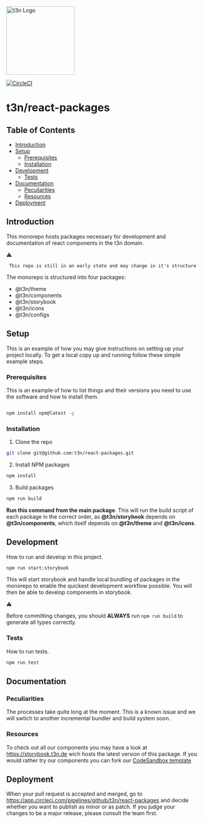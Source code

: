 <img src='./logo.svg' width='180' alt='t3n Logo'>

[![CircleCI](https://dl.circleci.com/status-badge/redirect/gh/t3n/react-packages/tree/stage)](https://app.circleci.com/pipelines/github/t3n/react-packages)

# t3n/react-packages

## Table of Contents

  - [Introduction](#introduction)
  - [Setup](#setup)
    - [Prerequisites](#prerequisites)
    - [Installation](#installation)
  - [Development](#development)
    - [Tests](#tests)
  - [Documentation](#documentation)
    - [Peculiarities](#peculiarities)
    - [Resources](#resources)
  - [Deployment](#deployment)

## Introduction

This monorepo hosts packages necessary for development and documentation of react components in the t3n domain.

:warning:

```
 This repo is still in an early state and may change in it's structure
```

The monorepo is structured into four packages:

- @t3n/theme
- @t3n/components
- @t3n/storybook
- @t3n/icons
- @t3n/configs

## Setup

This is an example of how you may give instructions on setting up your project locally.
To get a local copy up and running follow these simple example steps.

### Prerequisites

This is an example of how to list things and their versions you need to use the software and how to install them.

```sh

npm install npm@latest -g

```

### Installation

1. Clone the repo

```sh
git clone git@github.com:t3n/react-packages.git
```

2. Install NPM packages

```sh
npm install
```

3. Build packages

```sh
npm run build
```

**Run this command from the main package**. This will run the build script of each package in the correct order, as **@t3n/storybook** depends on **@t3n/components**, which itself depends on **@t3n/theme** and **@t3n/icons**.

## Development

How to run and develop in this project.

```sh
npm run start:storybook
```

This will start storybook and handle local bundling of packages in the monorepo to enable the quickest development workflow possible. You will then be able to develop components in storybook.

:warning:

Before committing changes, you should **ALWAYS** run `npm run build` to generate all types correctly.

### Tests

How to run tests.

```sh
npm run test
```

## Documentation

### Peculiarities

The processes take quite long at the moment. This is a known issue and we will swtich to another incremental bundler and build system soon.

### Resources

To check out all our components you may have a look at https://storybook.t3n.de wich hosts the latest version of this package.
If you would rather try our components you can fork our [CodeSandbox template](https://codesandbox.io/s/t3n-react-components-fbvgb)

## Deployment

When your pull request is accepted and merged, go to
https://app.circleci.com/pipelines/github/t3n/react-packages
and decide whether you want to publish as minor or as patch. If you judge your changes to be a major release, please consult the team first.
